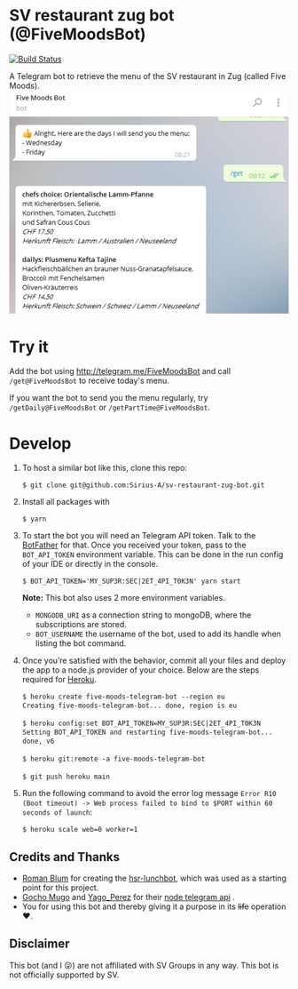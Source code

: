 # SV restaurant zug bot (@FiveMoodsBot)

[![Build Status](https://travis-ci.org/Sirius-A/sv-restaurant-zug-bot.svg?branch=master)](https://travis-ci.org/Sirius-A/sv-restaurant-zug-bot) 

A Telegram bot to retrieve the menu of the SV restaurant in Zug (called Five Moods).
![Screenshot](screenshot.png)

# Try it 
Add the bot using http://telegram.me/FiveMoodsBot and call `/get@FiveMoodsBot` to receive today's menu.

If you want the bot to send you the menu regularly, try  `/getDaily@FiveMoodsBot` or `/getPartTime@FiveMoodsBot`.

# Develop
1. To host a similar bot like this, clone this repo:

    ```
    $ git clone git@github.com:Sirius-A/sv-restaurant-zug-bot.git
    ```

2. Install all packages with

    ```
    $ yarn
    ```

3. To start the bot you will need an Telegram API token. Talk to the [BotFather](https://telegram.me/BotFather) for that.
    Once you received your token, pass to the `BOT_API_TOKEN` environment variable. 
    This can be done in the run config of your IDE or directly in the console.

    ```
    $ BOT_API_TOKEN='MY_SUP3R:SEC|2ET_4PI_T0K3N' yarn start
    ```
    **Note:** This bot also uses 2 more environment variables.
     - `MONGODB_URI` as a connection string to mongoDB, where the subscriptions are stored.
     - `BOT_USERNAME` the username of the bot, used to add its handle when listing the bot command.

5. Once you’re satisfied with the behavior, commit all your files and deploy the app to a node.js provider of your choice.
Below are the steps required for [Heroku](https://www.heroku.com).

    ```
    $ heroku create five-moods-telegram-bot --region eu
    Creating five-moods-telegram-bot... done, region is eu
    
    $ heroku config:set BOT_API_TOKEN=MY_SUP3R:SEC|2ET_4PI_T0K3N
    Setting BOT_API_TOKEN and restarting five-moods-telegram-bot... done, v6
    
    $ heroku git:remote -a five-moods-telegram-bot
    
    $ git push heroku main
    ```

6. Run the following command to avoid the error log message `Error R10 (Boot timeout) -> Web process failed to bind to $PORT within 60 seconds of launch`:

    ```
    $ heroku scale web=0 worker=1
    ```


## Credits and Thanks
 * [Roman Blum](https://github.com/rmnblm/) for creating the [hsr-lunchbot](https://github.com/rmnblm/HSR-LunchBot), which was used as a starting point for this project.
 * [Gocho Mugo](https://github.com/GochoMugo) and [Yago_Perez](https://github.com/yagop) for their [node telegram api](https://github.com/GochoMugo/tgfancy) .
 * You for using this bot and thereby giving it a purpose in its ~~life~~ operation :heart:.
 
## Disclaimer
This bot (and I :stuck_out_tongue_winking_eye:) are not affiliated with SV Groups in any way. This bot is not officially supported by SV.